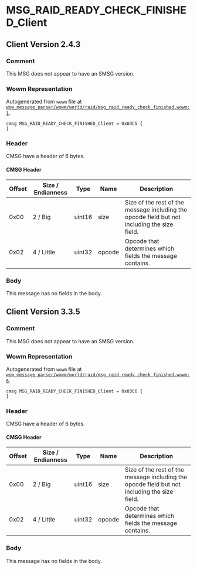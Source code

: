 # MSG_RAID_READY_CHECK_FINISHED_Client

## Client Version 2.4.3

### Comment

This MSG does not appear to have an SMSG version.

### Wowm Representation

Autogenerated from `wowm` file at [`wow_message_parser/wowm/world/raid/msg_raid_ready_check_finished.wowm:1`](https://github.com/gtker/wow_messages/tree/main/wow_message_parser/wowm/world/raid/msg_raid_ready_check_finished.wowm#L1).
```rust,ignore
cmsg MSG_RAID_READY_CHECK_FINISHED_Client = 0x03C5 {
}
```
### Header

CMSG have a header of 6 bytes.

#### CMSG Header

| Offset | Size / Endianness | Type   | Name   | Description |
| ------ | ----------------- | ------ | ------ | ----------- |
| 0x00   | 2 / Big           | uint16 | size   | Size of the rest of the message including the opcode field but not including the size field.|
| 0x02   | 4 / Little        | uint32 | opcode | Opcode that determines which fields the message contains.|

### Body

This message has no fields in the body.

## Client Version 3.3.5

### Comment

This MSG does not appear to have an SMSG version.

### Wowm Representation

Autogenerated from `wowm` file at [`wow_message_parser/wowm/world/raid/msg_raid_ready_check_finished.wowm:6`](https://github.com/gtker/wow_messages/tree/main/wow_message_parser/wowm/world/raid/msg_raid_ready_check_finished.wowm#L6).
```rust,ignore
cmsg MSG_RAID_READY_CHECK_FINISHED_Client = 0x03C6 {
}
```
### Header

CMSG have a header of 6 bytes.

#### CMSG Header

| Offset | Size / Endianness | Type   | Name   | Description |
| ------ | ----------------- | ------ | ------ | ----------- |
| 0x00   | 2 / Big           | uint16 | size   | Size of the rest of the message including the opcode field but not including the size field.|
| 0x02   | 4 / Little        | uint32 | opcode | Opcode that determines which fields the message contains.|

### Body

This message has no fields in the body.

